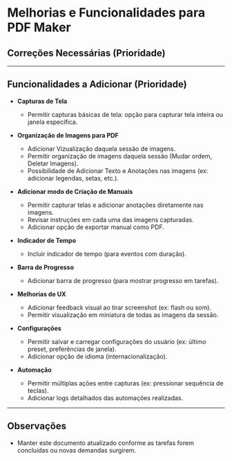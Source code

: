 # Melhorias e Funcionalidades para PDF Maker

## Correções Necessárias (Prioridade)

---

## Funcionalidades a Adicionar (Prioridade)

- **Capturas de Tela**
  - Permitir capturas básicas de tela: opção para capturar tela inteira ou janela específica.

- **Organização de Imagens para PDF**
  - Adicionar Vizualização daquela sessão de imagens.
  - Permitir organização de imagens daquela sessão (Mudar ordem, Deletar Imagens).
  - Possibilidade de Adicionar Texto e Anotações nas imagens (ex: adicionar legendas, setas, etc.).

- **Adicionar modo de Criação de Manuais**
  - Permitir capturar telas e adicionar anotações diretamente nas imagens.
  - Revisar instruções em cada uma das imagens capturadas.
  - Adicionar opção de exportar manual como PDF.

- **Indicador de Tempo**
  - Incluir indicador de tempo (para eventos com duração).

- **Barra de Progresso**
  - Adicionar barra de progresso (para mostrar progresso em tarefas).

- **Melhorias de UX**
  - Adicionar feedback visual ao tirar screenshot (ex: flash ou som).
  - Permitir visualização em miniatura de todas as imagens da sessão.

- **Configurações**
  - Permitir salvar e carregar configurações do usuário (ex: último preset, preferências de janela).
  - Adicionar opção de idioma (internacionalização).

- **Automação**
  - Permitir múltiplas ações entre capturas (ex: pressionar sequência de teclas).
  - Adicionar logs detalhados das automações realizadas.

---

## Observações

- Manter este documento atualizado conforme as tarefas forem concluídas ou novas demandas surgirem.
